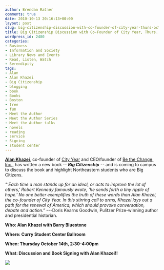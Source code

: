 ```yaml
---
author: Brendan Ratner
comments: true
date: 2010-10-13 20:16:13+00:00
layout: post
slug: big-citizenship-discussion-with-co-founder-of-city-year-thurs-oct-14
title: Big Citizenship Discussion with Co-Founder of City Year, Thurs. Oct 14
wordpress_id: 2480
categories:
- Business
- Information and Society
- Library News and Events
- Read, Listen, Watch
- Serendipity
tags:
- Alan
- Alan Khazei
- Big Citizenship
- blogging
- book
- Books
- Boston
- free
- fun
- Meet the Author
- Meet the Author Series
- Meet the Author talks
- novels
- reading
- service
- Signing
- student center
---
```


**[Alan Khazei](http://en.wikipedia.org/wiki/Alan_Khazei)**, co-founder of [City Year](http://www.cityyear.org/) and CEO/founder of [Be the Change,  Inc.](http://www.bethechangeinc.org/), has written a new book -- **_Big Citizenship_** -- and is coming to campus to discuss the book and highlight Northeastern students who are Big Citizens.

_"'Each time a man stands up for an  ideal, or acts to improve the lot of others,' Robert Kennedy famously wrote, 'he sends forth a tiny ripple of hope.' No one better exemplifies the truth of these words than Alan Khazei, the co-founder of City Year. In this stirring call to arms, Khazei lays out a path for the renewal of America, which should provoke conversation, debate and action.”_ ---Doris Kearns Goodwin, Pulitzer Prize-winning author and presidential historian.

**Who: Alan Khazei with Barry Bluestone**

**Where: Curry Student Center Ballroom**

**When: Thursday October 14th, 2:30-4:00pm**

**What: Discussion and Book Signing with Alan Khazei!!**

[![](http://www.lib.neu.edu/snippets/wp-content/uploads/2010/10/37954_752623040289_5806955_40940080_5519874_n1.jpg)](http://www.lib.neu.edu/snippets/wp-content/uploads/2010/10/37954_752623040289_5806955_40940080_5519874_n1.jpg)

